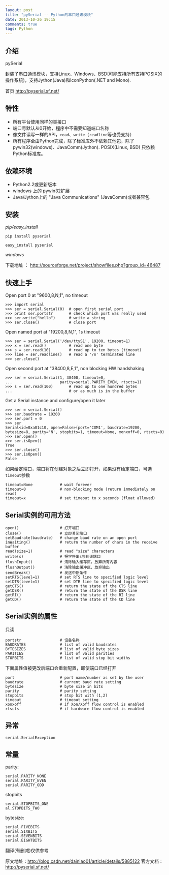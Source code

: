 ```yaml
---
layout: post
title: "pySerial -- Python的串口通讯模块"
date: 2013-10-26 19:15
comments: true
tags: Python
---
```



## 介绍

pySerial  

封装了串口通讯模块，支持Linux、Windows、BSD(可能支持所有支持POSIX的操作系统)，支持Jython(Java)和IconPython(.NET and Mono). 

首页 http://pyserial.sf.net/ 

## 特性

+ 所有平台使用同样的类接口
+ 端口号默认从0开始，程序中不需要知道端口名称
+ 像文件读写一样的API，`read`、`write`（`readline`等也受支持）
+ 所有程序全由Python完成，除了标准库外不依赖其他包，除了pywin32(windows)、JavaComm(Jython). POSIX(Linux, BSD) 只依赖Python标准库。

## 依赖环境

+ Python2.2或更新版本
+ windows 上的 pywin32扩展
+ Java/Jython上的 "Java Communications" (JavaComm)或者兼容包

## 安装

*pip/easy_install*

    pip install pyserial 

    easy_install pyserial 

*windows*

下载地址 ： http://sourceforge.net/project/showfiles.php?group_id=46487

##  快速上手

Open port 0 at "9600,8,N,1", no timeout

    >>> import serial  
    >>> ser = serial.Serial(0)  # open first serial port  
    >>> print ser.portstr       # check which port was really used  
    >>> ser.write("hello")      # write a string  
    >>> ser.close()             # close port 

Open named port at "19200,8,N,1", 1s timeout

    >>> ser = serial.Serial('/dev/ttyS1', 19200, timeout=1)  
    >>> x = ser.read()          # read one byte  
    >>> s = ser.read(10)        # read up to ten bytes (timeout)  
    >>> line = ser.readline()   # read a '/n' terminated line  
    >>> ser.close()  

Open second port at "38400,8,E,1", non blocking HW handshaking

    >>> ser = serial.Serial(1, 38400, timeout=0,  
    ...                     parity=serial.PARITY_EVEN, rtscts=1)  
    >>> s = ser.read(100)       # read up to one hundred bytes  
    ...                         # or as much is in the buffer  

Get a Serial instance and configure/open it later

    >>> ser = serial.Serial()  
    >>> ser.baudrate = 19200  
    >>> ser.port = 0  
    >>> ser  
    Serial<id=0xa81c10, open=False>(port='COM1', baudrate=19200, bytesize=8, parity='N', stopbits=1, timeout=None, xonxoff=0, rtscts=0)  
    >>> ser.open()  
    >>> ser.isOpen()  
    True  
    >>> ser.close()  
    >>> ser.isOpen()  
    False  

如果给定端口，端口将在创建对象之后立即打开，如果没有给定端口，可选`timeout`参数

    timeout=None            # wait forever  
    timeout=0               # non-blocking mode (return immediately on read)  
    timeout=x               # set timeout to x seconds (float allowed)  

## Serial实例的可用方法

    open()                  # 打开端口
    close()                 # 立即关闭端口  
    setBaudrate(baudrate)   # change baud rate on an open port  
    inWaiting()             # return the number of chars in the receive buffer  
    read(size=1)            # read "size" characters  
    write(s)                # 把字符串s写到该端口  
    flushInput()            # 清除输入缓存区，放弃所有内容
    flushOutput()           # 清除输出缓冲区，放弃输出  
    sendBreak()             # 发送中断条件  
    setRTS(level=1)         # set RTS line to specified logic level  
    setDTR(level=1)         # set DTR line to specified logic level  
    getCTS()                # return the state of the CTS line  
    getDSR()                # return the state of the DSR line  
    getRI()                 # return the state of the RI line  
    getCD()                 # return the state of the CD line

## Serial实例的属性

只读

    portstr                 # 设备名称  
    BAUDRATES               # list of valid baudrates  
    BYTESIZES               # list of valid byte sizes  
    PARITIES                # list of valid parities  
    STOPBITS                # list of valid stop bit widths  

下面属性值被更改后端口会重新配置，即使端口已经打开

    port                    # port name/number as set by the user  
    baudrate                # current baud rate setting  
    bytesize                # byte size in bits  
    parity                  # parity setting  
    stopbits                # stop bit with (1,2)  
    timeout                 # timeout setting  
    xonxoff                 # if Xon/Xoff flow control is enabled  
    rtscts                  # if hardware flow control is enabled  

## 异常

    serial.SerialException  

## 常量

parity:

    serial.PARITY_NONE  
    serial.PARITY_EVEN  
    serial.PARITY_ODD  

stopbits

    serial.STOPBITS_ONE  
    al.STOPBITS_TWO 

bytesize:

    serial.FIVEBITS  
    serial.SIXBITS  
    serial.SEVENBITS  
    serial.EIGHTBITS  


翻译(有删减)仅供参考

原文地址：http://blog.csdn.net/dainiao01/article/details/5885122
官方文档：http://pyserial.sf.net/

